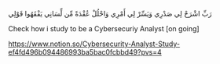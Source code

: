 رَبِّ اشْرَحْ لِي صَدْرِي وَيَسِّرْ لِي أَمْرِي وَاحْلُلْ عُقْدَةً مِّن لِّسَانِي يَفْقَهُوا قَوْلِي

Check how i study to be a Cybersecuriy Analyst [on going]

https://www.notion.so/Cybersecurity-Analyst-Study-ef4fd496b094486993ba5bac0fcbbd49?pvs=4
